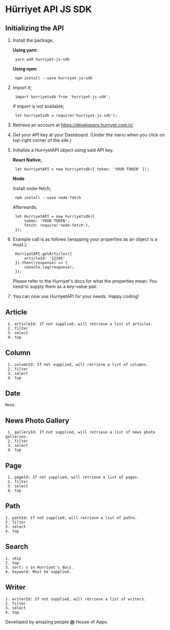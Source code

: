 # Hürriyet API JS SDK

## Initializing the API

1. Install the package;

	**Using yarn:**
	
	    yarn add hurriyet-js-sdk

	**Using npm:**
	
	    npm install --save hurriyet-js-sdk

2. Import it;

	    import hurriyetsdk from 'hurriyet-js-sdk';

	If import is not available;

		let hurriyetsdk = require('hurriyet-js-sdk');

3. Retrieve an account at https://developers.hurriyet.com.tr/
4. Get your API key at your Dashboard. (Under the menu when you click on top-right corner of the site.)
5. Initialize a HurriyetAPI object using said API key.

	**React Native;**
	
		let HurriyetAPI = new hurriyetsdk({ token: 'YOUR TOKEN' });

	**Node**
		
	Install node-fetch;
		
		npm install --save node-fetch
		
	Afterwards;
	
		let HurriyetAPI = new hurriyetsdk({
			token: 'YOUR TOKEN',
			fetch: require('node-fetch'),
		});
6. Example call is as follows (wrapping your properties as an object is a must.);

		HurriyetAPI.getArticles({
			articleId: '12345'
		}).then((response) => {
			console.log(response);
		});
	Please refer to the Hurriyet's docs for what the properties mean. You need to supply them as a key-value pair.
7. You can now use HurriyetAPI for your needs. Happy coding!

## Article
	 1. articleId: If not supplied, will retrieve a list of articles.
	 2. filter
	 3. select
	 4. top
## Column
	 1. columnId: If not supplied, will retrieve a list of columns.
	 2. filter
	 3. select
	 4. top
## Date
	None.
## News Photo Gallery
	 1. galleryId: If not supplied, will retrieve a list of news photo galleries.
	 2. filter
	 3. select
	 4. top
## Page
	 1. pageId: If not supplied, will retrieve a list of pages.
	 2. filter
	 3. select
	 4. top
## Path
	1. pathId: If not supplied, will retrieve a list of paths.
	2. filter
	3. select
	4. top
## Search
	1. skip
	2. top
	3. sort: s in Hurriyet's docs.
	4. keyword: Must be supplied.
## Writer
	1. writerId: If not supplied, will retrieve a list of writers.
	2. filter
	3. select
	4. top

Developed by amazing people **@** House of Apps.